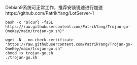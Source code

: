 Debian9系统可正常工作，推荐安装锐速进行加速https://github.com/PatrikYang/LotServer-1

```
bash -c "$(curl -fsSL https://raw.githubusercontent.com/PatrikYang/Trojan-go-OneKey/main/trojan-go.sh)"
```

```
wget -N --no-check-certificate "https://raw.githubusercontent.com/PatrikYang/Trojan-go-OneKey/main/trojan-go.sh"
chmod +x trojan-go.sh
./trojan-go.sh
```

